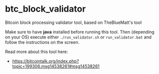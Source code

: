 # btc_block_validator
Bitcoin block processing validator tool, based on TheBlueMatt's tool

Make sure to have **java** installed before running this tool.
Then (depending on your OS) execute either `./run_validator.sh`
or `run_validator.bat` and follow the instructions on the screen.

Read more about this tool here:

* https://bitcointalk.org/index.php?topic=199306.msg14538261#msg14538261
